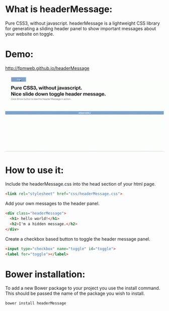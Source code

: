 What is headerMessage:
=========
Pure CSS3, without javascript.
headerMessage is a lightweight CSS library for generating a sliding header panel to show important messages about your website on toggle.

Demo:
=========

http://fpmweb.github.io/headerMessage

![Alt text](/demo/headerMessage.gif?raw=true "headerMessage in action")


How to use it:
=========

Include the headerMessage.css into the head section of your html page.
```html
<link rel="stylesheet" href="css/headerMessage.css">
```

Add your own messages to the header panel.
```html
<div class="headerMessage">
  <h1> hello world!</h1>
  <h2>I'm a hidden message.</h2>
</div>
```
Create a checkbox based button to toggle the header message panel.
```html
<input type="checkbox" name="toggle" id="toggle">
<label for="toggle"></label>
```

Bower installation:
=========

To add a new Bower package to your project you use the install command. This should be passed the name of the package you wish to install.

```js
bower install headerMessage
```
